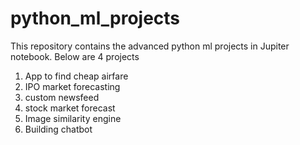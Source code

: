# python_ml_projects
This repository contains the advanced python ml projects in Jupiter notebook. Below are 4 projects
1. App to find cheap airfare
2. IPO market forecasting
3. custom newsfeed
4. stock market forecast
5. Image similarity engine
6. Building chatbot
